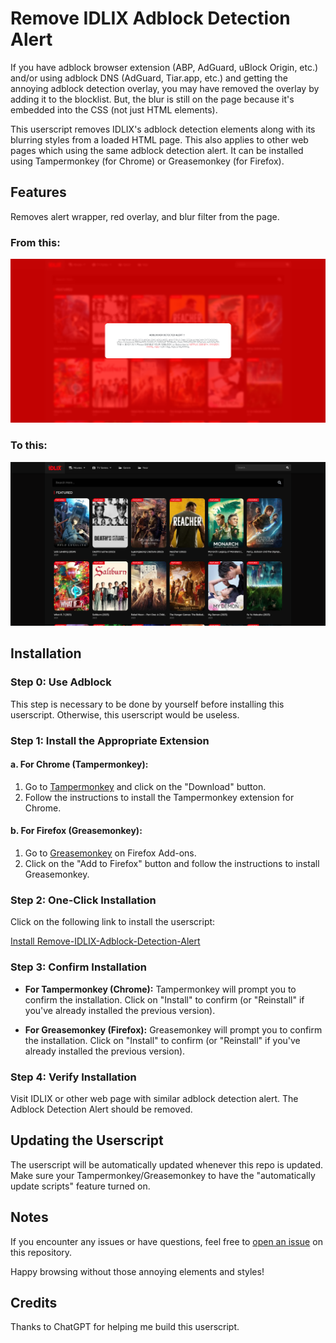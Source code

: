 # Remove IDLIX Adblock Detection Alert

If you have adblock browser extension (ABP, AdGuard, uBlock Origin, etc.) and/or using adblock DNS (AdGuard, Tiar.app, etc.) and getting the annoying adblock detection overlay, you may have removed the overlay by adding it to the blocklist.
But, the blur is still on the page because it's embedded into the CSS (not just HTML elements).

This userscript removes IDLIX's adblock detection elements along with its blurring styles from a loaded HTML page. This also applies to other web pages which using the same adblock detection alert.
It can be installed using Tampermonkey (for Chrome) or Greasemonkey (for Firefox).

## Features

Removes alert wrapper, red overlay, and blur filter from the page.

### From this:

![Before](https://raw.githubusercontent.com/dibowz/Remove-IDLIX-Adblock-Detection-Alert/main/Screenshots/BEFORE-remove-idlix-adblock-detection-alert.png "Before")

### To this:

![After](https://raw.githubusercontent.com/dibowz/Remove-IDLIX-Adblock-Detection-Alert/main/Screenshots/AFTER-remove-idlix-adblock-detection-alert.png "After")

## Installation

### Step 0: Use Adblock

This step is necessary to be done by yourself before installing this userscript. Otherwise, this userscript would be useless.

### Step 1: Install the Appropriate Extension

#### a. For Chrome (Tampermonkey):
   1. Go to [Tampermonkey](https://chromewebstore.google.com/detail/tampermonkey/dhdgffkkebhmkfjojejmpbldmpobfkfo) and click on the "Download" button.
   2. Follow the instructions to install the Tampermonkey extension for Chrome.

#### b. For Firefox (Greasemonkey):
   1. Go to [Greasemonkey](https://addons.mozilla.org/en-US/firefox/addon/greasemonkey/) on Firefox Add-ons.
   2. Click on the "Add to Firefox" button and follow the instructions to install Greasemonkey.

### Step 2: One-Click Installation

Click on the following link to install the userscript:

[Install Remove-IDLIX-Adblock-Detection-Alert](https://raw.githubusercontent.com/dibowz/Remove-IDLIX-Adblock-Detection-Alert/main/remove-idlix-adblock-detection-alert.user.js)

### Step 3: Confirm Installation

- **For Tampermonkey (Chrome):**
  Tampermonkey will prompt you to confirm the installation. Click on "Install" to confirm (or "Reinstall" if you've already installed the previous version).

- **For Greasemonkey (Firefox):**
  Greasemonkey will prompt you to confirm the installation. Click on "Install" to confirm (or "Reinstall" if you've already installed the previous version).

### Step 4: Verify Installation

Visit IDLIX or other web page with similar adblock detection alert. The Adblock Detection Alert should be removed.

## Updating the Userscript

The userscript will be automatically updated whenever this repo is updated. Make sure your Tampermonkey/Greasemonkey to have the "automatically update scripts" feature turned on.

## Notes

If you encounter any issues or have questions, feel free to [open an issue](https://github.com/dibowz/Remove-IDLIX-Adblock-Detection-Alert/issues) on this repository.

Happy browsing without those annoying elements and styles!

## Credits

Thanks to ChatGPT for helping me build this userscript.
